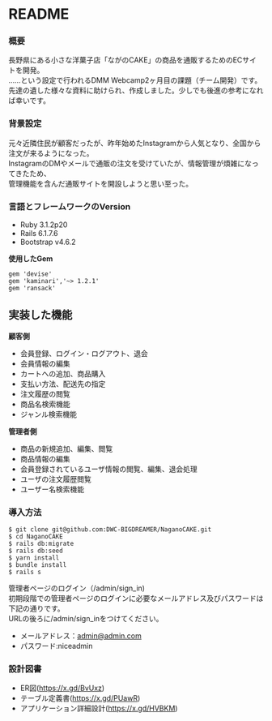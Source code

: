 # README

### 概要

長野県にある小さな洋菓子店「ながのCAKE」の商品を通販するためのECサイトを開発。<br>
……という設定で行われるDMM Webcamp2ヶ月目の課題（チーム開発）です。<br>
先達の遺した様々な資料に助けられ、作成しました。少しでも後進の参考になれば幸いです。

### 背景設定

元々近隣住民が顧客だったが、昨年始めたInstagramから人気となり、全国から注文が来るようになった。<br>
InstagramのDMやメールで通販の注文を受けていたが、情報管理が煩雑になってきたため、<br>
管理機能を含んだ通販サイトを開設しようと思い至った。

### 言語とフレームワークのVersion

- Ruby 3.1.2p20
- Rails 6.1.7.6
- Bootstrap v4.6.2

**使用したGem**

```
gem 'devise'
gem 'kaminari','~> 1.2.1'
gem 'ransack'
```

## 実装した機能
**顧客側**
- 会員登録、ログイン・ログアウト、退会
- 会員情報の編集
- カートへの追加、商品購入
- 支払い方法、配送先の指定
- 注文履歴の閲覧
- 商品名検索機能
- ジャンル検索機能

**管理者側**
- 商品の新規追加、編集、閲覧
- 商品情報の編集
- 会員登録されているユーザ情報の閲覧、編集、退会処理
- ユーザの注文履歴閲覧
- ユーザー名検索機能

### 導入方法
```
$ git clone git@github.com:DWC-BIGDREAMER/NaganoCAKE.git
$ cd NaganoCAKE
$ rails db:migrate
$ rails db:seed
$ yarn install
$ bundle install
$ rails s
```

管理者ページのログイン（/admin/sign_in)<br>
初期段階での管理者ページのログインに必要なメールアドレス及びパスワードは下記の通りです。<br>
URLの後ろに/admin/sign_inをつけてください。

- メールアドレス：admin@admin.com
- パスワード:niceadmin

### 設計図書
- ER図(https://x.gd/BvUxz)
- テーブル定義書(https://x.gd/PUawR)
- アプリケーション詳細設計(https://x.gd/HVBKM)